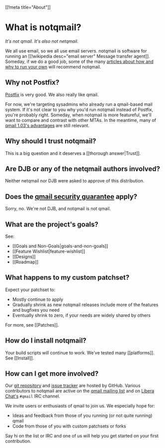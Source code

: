 [[!meta title="About"]]


# What is notqmail?

_It's not qmail. It's also not netqmail._

We all use email, so we all use email servers. notqmail is software for running an [[!wikipedia desc="email server" Message transfer agent]]. Someday, if we do a good job, some of the many [articles about how and why to run your own](https://arstechnica.com/information-technology/2014/02/how-to-run-your-own-e-mail-server-with-your-own-domain-part-1/) will recommend notqmail.


## Why not Postfix?

[Postfix](http://www.postfix.org) is very good. We also really like qmail.

For now, we're targeting sysadmins who already run a qmail-based mail system. If it's not clear to you why you'd run notqmail instead of Postfix, you're probably right. Someday, when notqmail is more featureful, we'll want to compare and contrast with other MTAs. In the meantime, many of [qmail 1.03's advantages](https://cr.yp.to/qmail.html) are still relevant.


## Why should I trust notqmail?

This is a big question and it deserves a [[thorough answer|Trust]].


## Are DJB or any of the netqmail authors involved?

Neither netqmail nor DJB were asked to approve of this distribution.


## Does the [qmail security guarantee](https://cr.yp.to/qmail/guarantee.html) apply?

Sorry, no. We're not DJB, and notqmail is not qmail.


## What are the project's goals?

See:

- [[Goals and Non-Goals|goals-and-non-goals]]
- [[Feature Wishlist|feature-wishlist]]
- [[Designs]]
- [[Roadmap]]


## What happens to my custom patchset?

Expect your patchset to:

- Mostly continue to apply
- Gradually shrink as new notqmail releases include more of the features and bugfixes you need
- Eventually shrink to zero, if your needs are widely shared by others

For more, see [[Patches]].


## How do I install notqmail?

Your build scripts will continue to work.
We've tested many [[platforms]].
See [[Install]].


## How can I get more involved?

Our [git repository](https://github.com/notqmail/notqmail) and [issue tracker](https://github.com/notqmail/notqmail/issues) are hosted by GitHub.  Various contributors to notqmail are active on the [qmail mailing list](https://cr.yp.to/lists.html#qmail) and on [Libera Chat's](https://libera.chat/) `#qmail` IRC channel.

We invite users or enthusiasts of qmail to join us. We especially hope for:

- Ideas and feedback from those of you running (or not quite running) qmail
- Code from those of you with custom patchsets or forks

Say hi on the list or IRC and one of us will help you get started on your first contribution.
